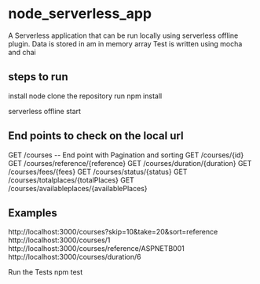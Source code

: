 # node_serverless_app
A Serverless application that can be run locally using serverless offline plugin.
Data is stored in am in memory array
Test is written using mocha and chai

steps to run
--------- 
install node
clone the repository
run npm install

serverless offline start

End points to check on the local url
----------
GET /courses  -- End point with Pagination and sorting
GET /courses/{id}
GET /courses/reference/{reference}
GET /courses/duration/{duration}
GET /courses/fees/{fees}
GET /courses/status/{status}
GET /courses/totalplaces/{totalPlaces}
GET /courses/availableplaces/{availablePlaces}

Examples
---
http://localhost:3000/courses?skip=10&take=20&sort=reference
http://localhost:3000/courses/1
http://localhost:3000/courses/reference/ASPNETB001
http://localhost:3000/courses/duration/6

Run the Tests
npm test